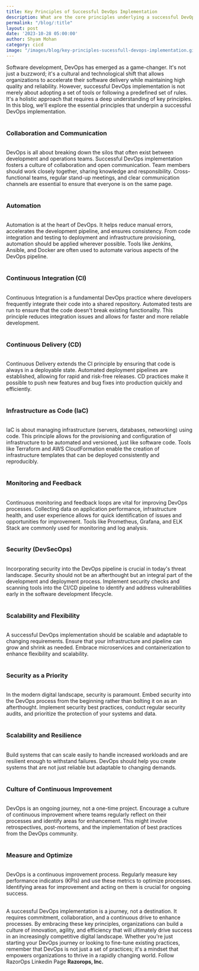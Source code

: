 ```yaml
---
title: Key Principles of Successful DevOps Implementation 
description: What are the core principles underlying a successful DevOps implementation, and how can organisations use these concepts to create long-term gains in both software development and IT operations?
permalink: "/blog/:title"
layout: post
date: '2023-10-28 05:00:00'
author: Shyam Mohan
category: cicd
image: "/images/blog/key-principles-sucessfull-devops-implementation.gif"
---
```


Software development, DevOps has emerged as a game-changer. It's not just a buzzword; it's a cultural and technological shift that allows organizations to accelerate their software delivery while maintaining high quality and reliability. However, successful DevOps implementation is not merely about adopting a set of tools or following a predefined set of rules. It's a holistic approach that requires a deep understanding of key principles. In this blog, we'll explore the essential principles that underpin a successful DevOps implementation.
<br>
<br>

### **Collaboration and Communication**
<br>
DevOps is all about breaking down the silos that often exist between development and operations teams. Successful DevOps implementation fosters a culture of collaboration and open communication. Team members should work closely together, sharing knowledge and responsibility. Cross-functional teams, regular stand-up meetings, and clear communication channels are essential to ensure that everyone is on the same page.
<br>
<br>

### **Automation**
<br>
Automation is at the heart of DevOps. It helps reduce manual errors, accelerates the development pipeline, and ensures consistency. From code integration and testing to deployment and infrastructure provisioning, automation should be applied wherever possible. Tools like Jenkins, Ansible, and Docker are often used to automate various aspects of the DevOps pipeline.
<br>
<br>

### **Continuous Integration (CI)**
<br>
Continuous Integration is a fundamental DevOps practice where developers frequently integrate their code into a shared repository. Automated tests are run to ensure that the code doesn't break existing functionality. This principle reduces integration issues and allows for faster and more reliable development.
<br>
<br>

### **Continuous Delivery (CD)**
<br>
Continuous Delivery extends the CI principle by ensuring that code is always in a deployable state. Automated deployment pipelines are established, allowing for rapid and risk-free releases. CD practices make it possible to push new features and bug fixes into production quickly and efficiently.
<br>
<br>

### **Infrastructure as Code (IaC)**
<br>
IaC is about managing infrastructure (servers, databases, networking) using code. This principle allows for the provisioning and configuration of infrastructure to be automated and versioned, just like software code. Tools like Terraform and AWS CloudFormation enable the creation of infrastructure templates that can be deployed consistently and reproducibly.
<br>
<br>

### **Monitoring and Feedback**
<br>
Continuous monitoring and feedback loops are vital for improving DevOps processes. Collecting data on application performance, infrastructure health, and user experience allows for quick identification of issues and opportunities for improvement. Tools like Prometheus, Grafana, and ELK Stack are commonly used for monitoring and log analysis.
<br>
<br>

### **Security (DevSecOps)**
<br>
Incorporating security into the DevOps pipeline is crucial in today's threat landscape. Security should not be an afterthought but an integral part of the development and deployment process. Implement security checks and scanning tools into the CI/CD pipeline to identify and address vulnerabilities early in the software development lifecycle.
<br>
<br>

### **Scalability and Flexibility**
<br>
A successful DevOps implementation should be scalable and adaptable to changing requirements. Ensure that your infrastructure and pipeline can grow and shrink as needed. Embrace microservices and containerization to enhance flexibility and scalability.
<br>
<br>

### **Security as a Priority**
<br>
In the modern digital landscape, security is paramount. Embed security into the DevOps process from the beginning rather than bolting it on as an afterthought. Implement security best practices, conduct regular security audits, and prioritize the protection of your systems and data.
<br>
<br>

### **Scalability and Resilience**
<br>
Build systems that can scale easily to handle increased workloads and are resilient enough to withstand failures. DevOps should help you create systems that are not just reliable but adaptable to changing demands.
<br>
<br>

### **Culture of Continuous Improvement**
<br>
DevOps is an ongoing journey, not a one-time project. Encourage a culture of continuous improvement where teams regularly reflect on their processes and identify areas for enhancement. This might involve retrospectives, post-mortems, and the implementation of best practices from the DevOps community.
<br>
<br>

### **Measure and Optimize**
<br>
DevOps is a continuous improvement process. Regularly measure key performance indicators (KPIs) and use these metrics to optimize processes. Identifying areas for improvement and acting on them is crucial for ongoing success.
<br>
<br>

A successful DevOps implementation is a journey, not a destination. It requires commitment, collaboration, and a continuous drive to enhance processes. By embracing these key principles, organizations can build a culture of innovation, agility, and efficiency that will ultimately drive success in an increasingly competitive digital landscape. Whether you're just starting your DevOps journey or looking to fine-tune existing practices, remember that DevOps is not just a set of practices; it's a mindset that empowers organizations to thrive in a rapidly changing world. Follow RazorOps Linkedin Page <a href="https://www.linkedin.com/company/razorops/" target=_blank style="text-decoration: none"> <b>Razorops, Inc.</b></a>
